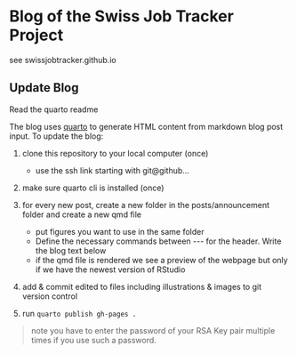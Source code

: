 # Blog of the Swiss Job Tracker Project

see swissjobtracker.github.io

## Update Blog

Read the quarto readme

The blog uses [quarto](https://quarto.org/docs/websites/website-blog.html) to generate HTML content from markdown blog post input. 
To update the blog: 

1. clone this repository to your local computer (once)
	- use the ssh link starting with git@github...

2. make sure quarto cli is installed (once)

3. for every new post, create a new folder in the posts/announcement folder and create a new qmd file 
	- put figures you want to use in the same folder
	- Define the necessary commands between --- for the header. Write the blog text below
	- if the qmd file is rendered we see a preview of the webpage but only if we have the newest version of RStudio

4. add & commit edited to files including illustrations & images to git version control 
5. run `quarto publish gh-pages .` 

> note you have to enter the password of your RSA Key pair multiple times if you use such a password.




